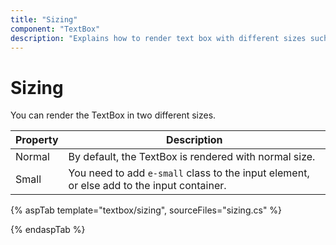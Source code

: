 ```yaml
---
title: "Sizing"
component: "TextBox"
description: "Explains how to render text box with different sizes such as small and normal, which is applicable for both touch and mouse mode."
---
```


# Sizing

You can render the TextBox in two different sizes.

Property   | Description
------------ | -------------
  Normal     | By default, the TextBox is rendered with normal size.
  Small      | You need to add `e-small` class to the input element, or else add to the input container.

{% aspTab template="textbox/sizing", sourceFiles="sizing.cs" %}

{% endaspTab %}